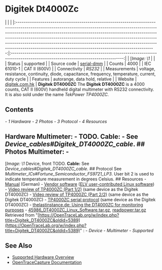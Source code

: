 # Digitek Dt4000Zc
| | | |:-----------------------------------------------------------------------------------------------------------------------------------------------------------------------------------------------------------------------------------------------------------------------------------------------------------------------------------------------------------------------------------------------------------------------------------------------------------------------------:|:----------------------------------------------------------------------------------------------------------------------------------------:| | [*Image: \1* | | | Status | supported | | Source code | [serial-dmm](http://github.com/OpenTraceLab/?p=OpenTraceCapture.git;a=tree;f=src/hardware/serial-dmm) | | Counts | 4000 | | IEC 61010-1 | CAT II (600V) | | Connectivity | *RS232* | | Measurements | voltage, resistance, continuity, diode, capacitance, frequency, temperature, current, duty cycle | | Features | autorange, data hold, relative | | Website | [digitek.com.hk](http://www.digitek.com.hk/en/cpxx.php?id=697) | **Digitek DT4000ZC** The **Digitek DT4000ZC** is a 4000 counts, CAT II (600V) handheld digital multimeter with RS232 connectivity. It is also sold under the name *TekPower TP4000ZC*.
## Contents
\- *1 Hardware* \- *2 Photos* \- *3 Protocol* \- *4 Resources*
## Hardware **Multimeter:** \- TODO. **Cable:** \- See *Device_cables#Digitek_DT4000ZC_cable*. ## Photos **Multimeter:** \-
[*Image: \1*
Device, front
TODO. **Cable:** See *Device_cables#Digitek_DT4000ZC_cable*. ## Protocol See *Multimeter_ICs#Fortune_Semiconductor_FS9721_LP3*. User bit 2 is used to indicate temperature measurement in degrees Celsius. ## Resources \- [Manual](http://www.elv-downloads.de/service/manuals_hw/45986_DT4000_ZD_V1.01_UM.pdf) (German) \- [Vendor software](http://www.elv-downloads.de/Assets/Produkte/4/459/45986/Downloads/45986_Usersoftware_Win7.zip) ([ELV user-contributed Linux software](http://www.elv-downloads.de/service/manuals_hw/45986_DT4000ZC_Linux_Software.tar.gz)) \- [Video review of TP4000ZC (Part 1/2)](http://www.youtube.com/watch?v=kXzAD74C5As) (same device as the Digitek DT4000ZC) \- [Video review of TP4000ZC (Part 2/2)](http://www.youtube.com/watch?v=7pbRLom7bNc) (same device as the Digitek DT4000ZC) \- [TP4000ZC serial protocol](http://www.multimeterwarehouse.com/TP4000ZC/TP4000ZC_serial_protocol.pdf) (same device as the Digitek DT4000ZC) \- [thelastinstance.de: Using the DT4000ZC for monitoring purposes](http://thelastinstance.de/elek/project14.phtml) \- [45986_DT4000ZC_Linux_Software.tar.gz](http://thelastinstance.de/uploads/files/45986_DT4000ZC_Linux_Software.tar.gz), [readpower.tar.gz](http://thelastinstance.de/uploads/files/readpower.tar.gz)
Retrieved from "[https://OpenTraceLab.org/w/index.php?title=Digitek_DT4000ZC&oldid=5389](https://OpenTraceLab.org/w/index.php?title=Digitek_DT4000ZC&oldid=5389)"
: \- *Device* \- *Multimeter* \- *Supported*
## See Also
- [Supported Hardware Overview](../supported-hardware.md)
- [OpenTraceCapture Documentation](../../opentracecapture/overview.md)
